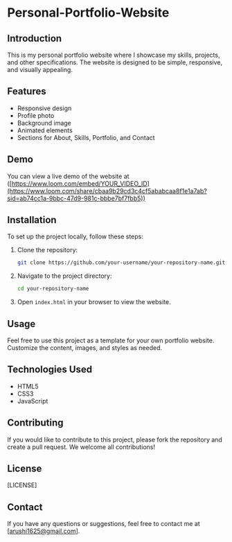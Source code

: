 # Personal-Portfolio-Website
## Introduction

This is my personal portfolio website where I showcase my skills, projects, and other specifications. The website is designed to be simple, responsive, and visually appealing.

## Features

- Responsive design
- Profile photo
- Background image
- Animated elements
- Sections for About, Skills, Portfolio, and Contact

## Demo

You can view a live demo of the website at ([https://www.loom.com/embed/YOUR_VIDEO_ID](https://www.loom.com/share/cbaa9b29cd3c4cf5ababcaa8f1e1a7ab?sid=ab74cc1a-9bbc-47d9-981c-bbbe7bf7fbb5))

## Installation

To set up the project locally, follow these steps:

1. Clone the repository:
    ```bash
    git clone https://github.com/your-username/your-repository-name.git
    ```
2. Navigate to the project directory:
    ```bash
    cd your-repository-name
    ```
3. Open `index.html` in your browser to view the website.

## Usage

Feel free to use this project as a template for your own portfolio website. Customize the content, images, and styles as needed.

## Technologies Used

- HTML5
- CSS3
- JavaScript

## Contributing

If you would like to contribute to this project, please fork the repository and create a pull request. We welcome all contributions!

## License
[LICENSE]

## Contact

If you have any questions or suggestions, feel free to contact me at [arushi1625@gmail.com].
